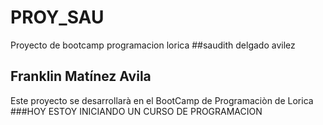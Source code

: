 # PROY_SAU
Proyecto de bootcamp programacion lorica
##saudith delgado avilez
## Franklin Matínez Avila
Este proyecto se desarrollarà en el BootCamp de Programaciòn de Lorica
###HOY ESTOY INICIANDO UN CURSO DE PROGRAMACION
